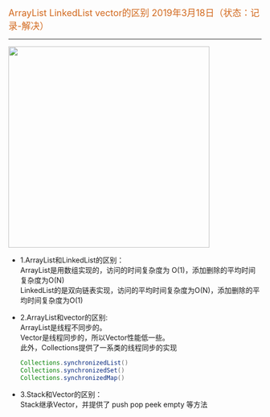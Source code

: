 
<font size=4 color=#D2691E> ArrayList LinkedList vector的区别 2019年3月18日（状态：记录-解决）</font>

***

<image src="pic/pic_array.png" width=400>

* 1.ArrayList和LinkedList的区别：<br>
ArrayList是用数组实现的，访问的时间复杂度为 O(1)，添加删除的平均时间复杂度为O(N)  
LinkedList的是双向链表实现，访问的平均时间复杂度为O(N)，添加删除的平均时间复杂度为O(1)

* 2.ArrayList和vector的区别: <br>
ArrayList是线程不同步的。  
Vector是线程同步的，所以Vector性能低一些。  
此外，Collections提供了一系类的线程同步的实现
  ```java
  Collections.synchronizedList()
  Collections.synchronizedSet()
  Collections.synchronizedMap()
  ```


* 3.Stack和Vector的区别：<br>
Stack继承Vector，并提供了 push pop peek empty 等方法

